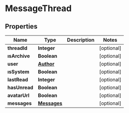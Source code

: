 
# MessageThread

## Properties
Name | Type | Description | Notes
------------ | ------------- | ------------- | -------------
**threadId** | **Integer** |  |  [optional]
**ısArchive** | **Boolean** |  |  [optional]
**user** | [**Author**](Author.md) |  |  [optional]
**ısSystem** | **Boolean** |  |  [optional]
**lastRead** | **Integer** |  |  [optional]
**hasUnread** | **Boolean** |  |  [optional]
**avatarUrl** | **Boolean** |  |  [optional]
**messages** | [**Messages**](Messages.md) |  |  [optional]



